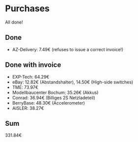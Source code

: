 # Purchases
All done!

## Done
- AZ-Delivery: 7.49€ (refuses to issue a correct invoice!)

## Done with invoice
- EXP-Tech: 64.29€
- eBay: 12.82€ (Abstandshalter), 14.50€ (High-side switches)
- TME: 73.97€
- Modellbaucenter Bochum: 35.26€ (Akkus)
- Conrad: 36.94€ (Billiges 2S Netzladeteil)
- BerryBase: 48.30€ (Accelerometer)
- AISLER: 38.27€

## Sum
331.84€
